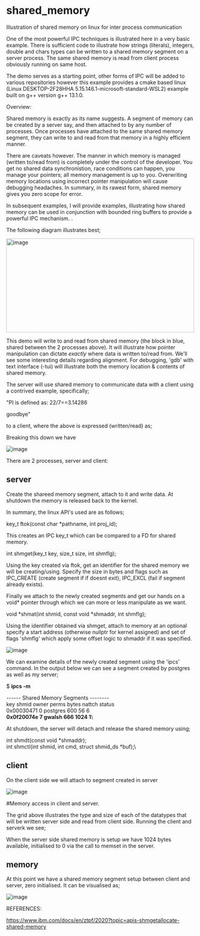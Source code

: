 # shared_memory
Illustration of shared memory on linux for inter process communication

One of the most powerful IPC techniques is illustrated here in a very basic example. There is
sufficient code to illustrate how strings (literals), integers, double and chars types can be written
to a shared memory segment on a server process. The same shared memory is read from client process
obviously running on same host. 

The demo serves as a starting point, other forms of IPC will be added to various repositories
however this example provides a cmake based linux (Linux DESKTOP-2F28HHA 5.15.146.1-microsoft-standard-WSL2)
example built on g++ version g++ 13.1.0.



Overview:

Shared memory is exactly as its name suggests. A segment of memory can be created by a server say, and then attached to by any number of processes. Once processes have attached to the same shared memory segment, they can write to and read from that memory in a highly efficient manner. 

There are caveats however. The manner in which memory is managed (written to/read from) is completely under the control of the developer. You get no shared data synchronistion, race conditions can happen, you manage your pointers; all memory management is up to you. Overwriting memory locations using incorrect pointer manipulation will cause debugging headaches. In summary, in its rawest form, shared memory gives you zero scope for error. 

In subsequent examples, I will provide examples, illustrating how shared memory can be used in conjunction with bounded ring buffers to provide a powerful IPC mechanism. .


The following diagram illustrates best;

<img src="https://github.com/grahamers/shared_memory/assets/19392728/6a5c003d-a0fa-4bcb-9600-f3917eb57e7d" alt="image" width="500" height="250">


This demo will write to and read from shared memory (the block in blue, shared between the 2 processes above).  It will illustrate how pointer manipulation can dictate *exactly* where data is written to/read from. We'll see some interesting details regarding alignment. For debugging, 'gdb' with text interface (-tui)  will illustrate both the memory location & contents of shared memory.

The server will use shared memory to communicate data with a client using a contrived example, specifically;


"PI is defined as: 22/7==3.14286

goodbye" 

to a client, where the above is expressed (written/read) as; 

Breaking this down we have

![image](https://github.com/grahamers/IPC-shared_memory/assets/19392728/9bde6da5-d0f5-4ff3-a03d-b4b5d602b808)



There are 2 processes, server and client:

## server

Create the shareed memory segment, attach to it and write data. At shutdown the memory is released back to the kernel. 

In summary, the linux API's used are as follows;

key_t ftok(const char *pathname, int proj_id);

This creates an IPC key_t which can be compared to a FD for shared memory.

int shmget(key_t key, size_t size, int shmflg);

Using the key created via ftok, get an identifier for the shared memory we will be creating/using.
Specify the size in bytes and flags such as IPC_CREATE (create segment if if doesnt exit),
IPC_EXCL (fail if segment already exists). 


Finally we attach to the newly created segments and get our hands on a void* pointer through which we can
more or less manipulate as we want.

 void *shmat(int shmid, const void *shmaddr, int shmflg);

 Using the identifier obtained via shmget, attach to memory at an optional specify a start address (otherwise nullptr for kernel
 assigned) and set of flags 'shmflg' which apply some offset logic to shmaddr if it was specified. 


![image](https://github.com/grahamers/IPC-shared-memory-segment/assets/19392728/1f0cc5d5-b008-4aaa-864c-c0f302025da8)



We can examine details of the newly created segment using the 'ipcs' command. In the output below
we can see a segment created by postgres as well as my server;

$ **ipcs -m**

------ Shared Memory Segments --------\
key        shmid      owner      perms      bytes      nattch     status\
0x00030471 0          postgres   600        56         6\
**0x0f20074e 7          gwalsh     666        1024       1**\


At shutdown, the server will detach and release the shared memory using;

int shmdt(const void *shmaddr);\
int shmctl(int shmid, int cmd, struct shmid_ds *buf);\



## client


On the client side we will attach to segment created in server

![image](https://github.com/grahamers/IPC-shared-memory-segment/assets/19392728/43d606d8-d3b7-4d31-b2de-4e736dc60f54)


#Memory access in client and server.

The grid above illustrates the type and size of each of the datatypes that will be written server side and read from client side.
Running the client and serverk we see;

When the server side shared memory is setup we have 1024 bytes available, initialised to 0
via the call to memset in the server. 


## memory
At this point we have a shared memory segment setup between client and server, zero initialised. It can be visualised
as;

![image](https://github.com/grahamers/IPC-shared-memory-segment/assets/19392728/7d5d7021-4ddb-48db-b69c-eb241f936792)




REFERENCES:

https://www.ibm.com/docs/en/ztpf/2020?topic=apis-shmgetallocate-shared-memory
